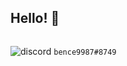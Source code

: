 ## **Hello!** :wave:
```

```
![discord](https://user-images.githubusercontent.com/78733248/151699385-21078668-0d8d-4a19-8b9e-fdb8526d28ec.png)            `bence9987#8749` </br>
